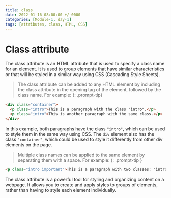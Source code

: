 ```yaml
---
title: class
date: 2022-01-16 08:00:00 +/-0000
categories: [Module-1, day-1]
tags: [attributes, class, HTML, CSS]
---
```


# Class attribute

The class attribute is an HTML attribute that is used to specify a class name for an element. It is used to group elements that have similar characteristics or that will be styled in a similar way using CSS (Cascading Style Sheets).

>The class attribute can be added to any HTML element by including the class attribute in the opening tag of the element, followed by the class name. For example:
{: .prompt-tip}

```html
<div class="container">
  <p class="intro">This is a paragraph with the class "intro".</p>
  <p class="intro">This is another paragraph with the same class.</p>
</div>
```

In this example, both paragraphs have the class `"intro"`, which can be used to style them in the same way using CSS. The `div` element also has the class `"container"`, which could be used to style it differently from other div elements on the page.

>Multiple class names can be applied to the same element by separating them with a space. For example:
{: .prompt-tip }

```html
<p class="intro important">This is a paragraph with two classes: "intro" and "important".</p>
```

The class attribute is a powerful tool for styling and organizing content on a webpage. It allows you to create and apply styles to groups of elements, rather than having to style each element individually.